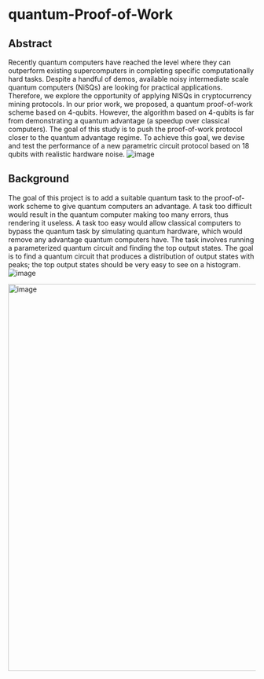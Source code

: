# quantum-Proof-of-Work

## Abstract 
Recently quantum computers have reached the level where they can outperform existing supercomputers in completing specific computationally hard tasks. Despite a handful of demos, available noisy intermediate scale quantum computers (NiSQs) are looking for practical applications. Therefore, we explore the opportunity of applying NISQs in cryptocurrency mining protocols. In our prior work, we proposed, a quantum proof-of-work scheme based on 4-qubits. However, the algorithm based on 4-qubits is far from demonstrating a quantum advantage (a speedup over classical computers). The goal of this study is to push the proof-of-work protocol closer to the quantum advantage regime. To achieve this goal, we devise and test the performance of a new parametric circuit protocol based on 18 qubits with realistic hardware noise.
![image](https://user-images.githubusercontent.com/49625502/214153229-ed55f4df-506f-4702-9142-e5eea6fef4d3.png)

## Background
The goal of this project is to add a suitable quantum task to the proof-of-work scheme to give quantum computers an advantage. A task too difficult would result in the quantum computer making too many errors, thus rendering it useless. A task too easy would allow classical computers to bypass the quantum task by simulating quantum hardware, which would remove any advantage quantum computers have. The task involves running a parameterized quantum circuit and finding the top output states. The goal is to find a quantum circuit that produces a distribution of output states with peaks; the top output states should be very easy to see on a histogram.
![image](https://user-images.githubusercontent.com/49625502/214153488-2540c401-4174-4f67-af2f-ba61354e159d.png)

<img width="788" alt="image" src="https://user-images.githubusercontent.com/49625502/214153572-a4897796-b73b-46b8-886a-418ba684cc57.png">
